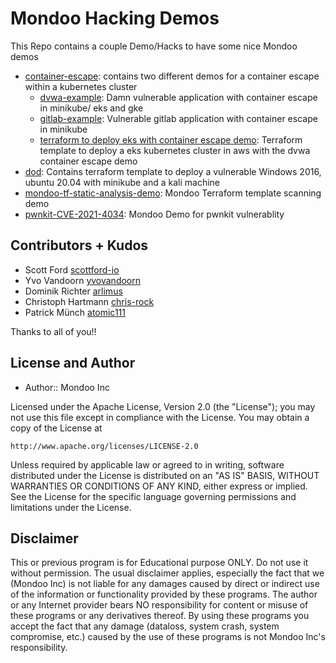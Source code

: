 # Mondoo Hacking Demos

This Repo contains a couple Demo/Hacks to have some nice Mondoo demos

- [container-escape](container-escape): contains two different demos for a container escape within a kubernetes cluster
  - [dvwa-example](container-escape/dvwa-example/): Damn vulnerable application with container escape in minikube/ eks and gke
  - [gitlab-example](container-escape/gitlab-example/): Vulnerable gitlab application with container escape in minikube
  - [terraform to deploy eks with container escape demo](container-escape/terraform/aws/): Terraform template to deploy a eks kubernetes cluster in aws with the dvwa container escape demo
- [dod](dod-amsterdam-hacklab): Contains terraform template to deploy a vulnerable Windows 2016, ubuntu 20.04 with minikube and a kali machine
- [mondoo-tf-static-analysis-demo](mondoo-tf-static-analysis-demo): Mondoo Terraform template scanning demo
- [pwnkit-CVE-2021-4034](pwnkit-CVE-2021-4034): Mondoo Demo for pwnkit vulnerablity

## Contributors + Kudos

* Scott Ford [scottford-io](https://github.com/scottford-io)
* Yvo Vandoorn [yvovandoorn](https://github.com/yvovandoorn)
* Dominik Richter [arlimus](https://github.com/arlimus)
* Christoph Hartmann [chris-rock](https://github.com/chris-rock)
* Patrick Münch [atomic111](https://github.com/atomic111)

Thanks to all of you!!

## License and Author

* Author:: Mondoo Inc

Licensed under the Apache License, Version 2.0 (the "License");
you may not use this file except in compliance with the License.
You may obtain a copy of the License at

    http://www.apache.org/licenses/LICENSE-2.0

Unless required by applicable law or agreed to in writing, software
distributed under the License is distributed on an "AS IS" BASIS,
WITHOUT WARRANTIES OR CONDITIONS OF ANY KIND, either express or implied.
See the License for the specific language governing permissions and
limitations under the License.

## Disclaimer

This or previous program is for Educational purpose ONLY. Do not use it without permission. The usual disclaimer applies, especially the fact that we (Mondoo Inc) is not liable for any damages caused by direct or indirect use of the information or functionality provided by these programs. The author or any Internet provider bears NO responsibility for content or misuse of these programs or any derivatives thereof. By using these programs you accept the fact that any damage (dataloss, system crash, system compromise, etc.) caused by the use of these programs is not Mondoo Inc's responsibility.
